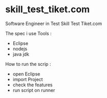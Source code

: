 # skill_test_tiket.com
Software Engineer in Test Skill Test Tiket.com

The spec i use
Tools :
- Eclipse
- nodejs
- java jdk

How to run the scrip :
- open Eclipse
- import Project
- check the features
- run script on runner
